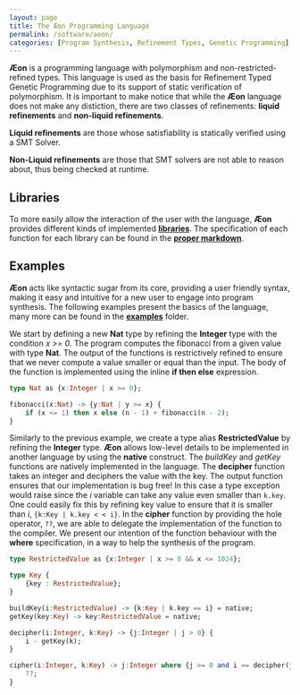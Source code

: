 ```yaml
---
layout: page
title: The Æon Programming Language
permalink: /software/aeon/
categories: [Program Synthesis, Refinement Types, Genetic Programming]
---
```



**Æon** is a programming language with polymorphism and non-restricted-refined types. This language is used as the basis for Refinement Typed Genetic Programming due to its support of static verification of polymorphism.
It is important to make notice that while the **Æon** language does not make any distiction, there are two classes of refinements: **liquid refinements** and **non-liquid refinements**.

**Liquid refinements** are those whose satisfiability is statically verified using a SMT Solver.

**Non-Liquid refinements** are those that SMT solvers are not able to reason about, thus being checked at runtime.
 
## Libraries

To more easily allow the interaction of the user with the language, **Æon** provides different kinds of implemented [**libraries**](aeon/libraries). The specification of each function for each library can be found in the [**proper markdown**](aeon/libraries/Documentation.md).


## Examples

**Æon** acts like syntactic sugar from its core, providing a user friendly syntax, making it easy and intuitive for a new user to engage into program synthesis. The following examples present the basics of the language, many more can be found in the [**examples**](examples/aeon3/) folder.

We start by defining a new **Nat** type by refining the **Integer** type with the condition *x >= 0*. The program computes the fibonacci from a given value with type **Nat**.  The output of the functions is restrictively refined to ensure that we never compute a value smaller or equal than the input. The body of the function is implemented using the inline **if then else** expression.

```haskell
type Nat as {x:Integer | x >= 0};

fibonacci(x:Nat) -> {y:Nat | y >= x} {
    if (x <= 1) then x else (n - 1) + fibonacci(n - 2);
}
```

Similarly to the previous example, we create a type alias **RestrictedValue** by refining the **Integer** type. **Æon** allows low-level details to be implemented in another language by using the **native** construct. The *buildKey* and *getKey* functions are natively implemented in the language.
The **decipher** function takes an integer and deciphers the value with the key. The output function ensures that our implementation is bug free! In this case a type exception would raise since the *i* variable can take any value even smaller than ```k.key```. One could easily fix this by refining key value to ensure that it is smaller than *i*, ```{k:Key | k.key < < i}```. 
In the **cipher** function by providing the hole operator, ```??```, we are able to delegate the implementation of the function to the compiler. We present our intention of the function behaviour with the **where** specification, in a way to help the synthesis of the program.

```haskell
type RestrictedValue as {x:Integer | x >= 0 && x <= 1024};

type Key {
    {key : RestrictedValue};
}

buildKey(i:RestrictedValue) -> {k:Key | k.key == i} = native;
getKey(key:Key) -> key:RestrictedValue = native;

decipher(i:Integer, k:Key) -> {j:Integer | j > 0} {
    i - getKey(k); 
}

cipher(i:Integer, k:Key) -> j:Integer where {j >= 0 and i == decipher(j, getKey(k))} {
    ??;
}
```
